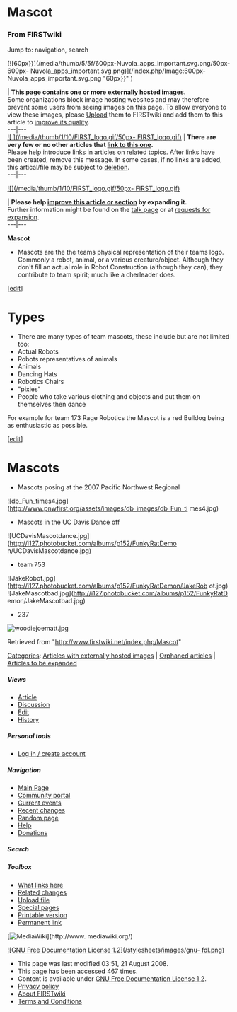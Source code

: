 # Mascot

### From FIRSTwiki

Jump to: navigation, search

[![60px}}](/media/thumb/5/5f/600px-Nuvola_apps_important.svg.png/50px-600px-
Nuvola_apps_important.svg.png)](/index.php/Image:600px-
Nuvola_apps_important.svg.png "60px}}" )

| **This page contains one or more externally hosted images.**  
Some organizations block image hosting websites and may therefore prevent some
users from seeing images on this page. To allow everyone to view these images,
please [Upload](http://www.wikipedia.org/wiki/Uploading_images
"wikipedia:Uploading_images" ) them to FIRSTwiki and add them to this article
to [improve its quality](/index.php/FIRSTwiki:Style_guide "FIRSTwiki:Style
guide" ).  
---|---  
[![ ](/media/thumb/1/10/FIRST_logo.gif/50px-
FIRST_logo.gif)](/index.php/Image:FIRST_logo.gif " " ) |  **There are very few
or no other articles that [link to this
one](/index.php/Special:Whatlinkshere/Mascot "Special:Whatlinkshere/Mascot"
).**  
Please help introduce links in articles on related topics. After links have
been created, remove this message. In some cases, if no links are added, this
artical/file may be subject to
[deletion](/index.php/Category:Candidates_for_speedy_deletion
"Category:Candidates for speedy deletion" ).  
---|---  
  
  

[![](/media/thumb/1/10/FIRST_logo.gif/50px-
FIRST_logo.gif)](/index.php/Image:FIRST_logo.gif "" )

| **Please help [improve this article or
section](http://www.firstwiki.net/index.php?title=Mascot&action=edit
"http://www.firstwiki.net/index.php?title=Mascot&action=edit" ) by expanding
it.**  
Further information might be found on the [talk page](/index.php/Talk:Mascot
"Talk:Mascot" ) or at [requests for
expansion](/index.php/FIRSTwiki:Requests_for_expansion "FIRSTwiki:Requests for
expansion" ).  
---|---  
  
  

**Mascot**

  * Mascots are the the teams physical representation of their teams logo. Commonly a robot, animal, or a various creature/object. Although they don't fill an actual role in Robot Construction (although they can), they contribute to team spirit; much like a cherleader does. 

[[edit](/index.php?title=Mascot&action=edit&section=1 "Edit section: Types" )]

# Types

  * There are many types of team mascots, these include but are not limited too: 
  * Actual Robots 
  * Robots representatives of animals 
  * Animals 
  * Dancing Hats 
  * Robotics Chairs 
  * "pixies" 
  * People who take various clothing and objects and put them on themselves then dance 

For example for team 173 Rage Robotics the Mascot is a red Bulldog being as
enthusiastic as possible.

[[edit](/index.php?title=Mascot&action=edit&section=2 "Edit section: Mascots"
)]

# Mascots

  * Mascots posing at the 2007 Pacific Northwest Regional 

![db_Fun_times4.jpg](http://www.pnwfirst.org/assets/images/db_images/db_Fun_ti
mes4.jpg)

  * Mascots in the UC Davis Dance off 

![UCDavisMascotdance.jpg](http://i127.photobucket.com/albums/p152/FunkyRatDemo
n/UCDavisMascotdance.jpg)

  * team 753 

![JakeRobot.jpg](http://i127.photobucket.com/albums/p152/FunkyRatDemon/JakeRob
ot.jpg) ![JakeMascotbad.jpg](http://i127.photobucket.com/albums/p152/FunkyRatD
emon/JakeMascotbad.jpg)

  * 237 

![woodiejoematt.jpg](http://www.marsbot.org/upload/files/woodiejoematt.jpg)

Retrieved from "<http://www.firstwiki.net/index.php/Mascot>"

[Categories](/index.php?title=Special:Categories&article=Mascot
"Special:Categories" ): [Articles with externally hosted
images](/index.php/Category:Articles_with_externally_hosted_images
"Category:Articles with externally hosted images" ) | [Orphaned
articles](/index.php/Category:Orphaned_articles "Category:Orphaned articles" )
| [Articles to be expanded](/index.php/Category:Articles_to_be_expanded
"Category:Articles to be expanded" )

##### Views

  * [Article](/index.php/Mascot)
  * [Discussion](/index.php/Talk:Mascot)
  * [Edit](/index.php?title=Mascot&action=edit)
  * [History](/index.php?title=Mascot&action=history)

##### Personal tools

  * [Log in / create account](/index.php?title=Special:Userlogin&returnto=Mascot)

[](/index.php/Main_Page "Main Page" )

##### Navigation

  * [Main Page](/index.php/Main_Page)
  * [Community portal](/index.php/FIRSTwiki:Community_portal)
  * [Current events](/index.php/Current_events)
  * [Recent changes](/index.php/Special:Recentchanges)
  * [Random page](/index.php/Special:Random)
  * [Help](/index.php/Help:Contents)
  * [Donations](/index.php/FIRSTwiki:Site_support)

##### Search



##### Toolbox

  * [What links here](/index.php/Special:Whatlinkshere/Mascot)
  * [Related changes](/index.php/Special:Recentchangeslinked/Mascot)
  * [Upload file](/index.php/Special:Upload)
  * [Special pages](/index.php/Special:Specialpages)
  * [Printable version](/index.php?title=Mascot&printable=yes)
  * [Permanent link](/index.php?title=Mascot&oldid=68844)

[![MediaWiki](/skins/common/images/poweredby_mediawiki_88x31.png)](http://www.
mediawiki.org/)

[![GNU Free Documentation License 1.2](/stylesheets/images/gnu-
fdl.png)](http://www.gnu.org/copyleft/fdl.html)

  * This page was last modified 03:51, 21 August 2008.
  * This page has been accessed 467 times.
  * Content is available under [GNU Free Documentation License 1.2](http://www.gnu.org/copyleft/fdl.html "http://www.gnu.org/copyleft/fdl.html" ).
  * [Privacy policy](/index.php/FIRSTwiki:Privacy_policy "FIRSTwiki:Privacy policy" )
  * [About FIRSTwiki](/index.php/FIRSTwiki:About "FIRSTwiki:About" )
  * [Terms and Conditions](/index.php/FIRSTwiki:Terms_and_conditions "FIRSTwiki:Terms and conditions" )

